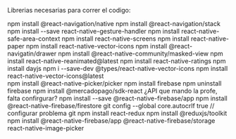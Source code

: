 Librerias necesarias para correr el codigo: 

npm install @react-navigation/native 
npm install @react-navigation/stack 
npm install --save react-native-gesture-handler 
npm install react-native-safe-area-context 
npm install react-native-screens
npm install react-native-paper
npm install react-native-vector-icons
npm install @react-navigatin/drawer
npm install @react-native-community/masked-view
npm install react-native-reanimated@latest
npm install react-native-ratings
npm install dayjs
npm i --save-dev @types/react-native-vector-icons
npm install react-native-vector-icons@latest   
npm install @react-native-picker/picker
npm install firebase npm uninstall firebase
npm install @mercadopago/sdk-react ¿API que mando la profe, falta confirgurar?
npm install --save @react-native-firebase/app
npm install @react-native-firebase/firestore
git config --global core.autocrlf true // configurar problema git
npm install react-redux
npm install @reduxjs/toolkit
npm install @react-native-firebase/app @react-native-firebase/storage react-native-image-picker



